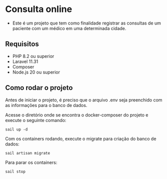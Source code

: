 # Consulta online
 - Este é um projeto que tem como finalidade registrar as consultas de um paciente com um médico em uma determinada cidade.

## Requisitos
* PHP 8.2 ou superior
* Laravel 11.31
* Composer
* Node.js 20 ou superior

## Como rodar o projeto
Antes de iniciar o projeto, é preciso que o arquivo .env seja preenchido com as informações para o banco de dados.

Acesse o diretório onde se encontra o docker-composer do projeto e execute o seguinte comando:
```
sail up -d
```

Com os containers rodando, execute o migrate para criação do banco de dados:
```
sail artisan migrate
```

Para parar os containers:
```
sail stop
```